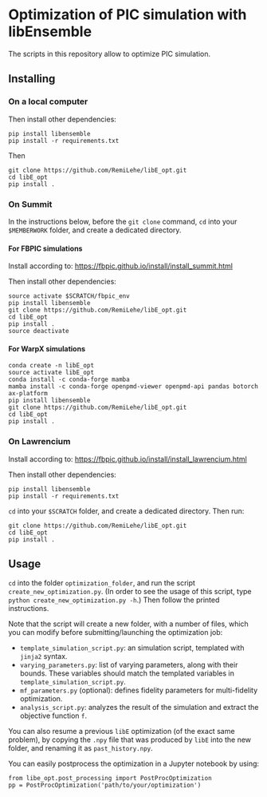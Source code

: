 # Optimization of PIC simulation with libEnsemble

The scripts in this repository allow to optimize PIC simulation.

## Installing

### On a local computer

Then install other dependencies:
```
pip install libensemble
pip install -r requirements.txt
```

Then
```
git clone https://github.com/RemiLehe/libE_opt.git
cd libE_opt
pip install .
```

### On Summit

In the instructions below, before the `git clone` command, `cd` into your `$MEMBERWORK` folder, and create a dedicated directory.

#### For FBPIC simulations

Install according to:
https://fbpic.github.io/install/install_summit.html

Then install other dependencies:
```
source activate $SCRATCH/fbpic_env
pip install libensemble
git clone https://github.com/RemiLehe/libE_opt.git
cd libE_opt
pip install .
source deactivate
```

#### For WarpX simulations
```
conda create -n libE_opt
source activate libE_opt
conda install -c conda-forge mamba
mamba install -c conda-forge openpmd-viewer openpmd-api pandas botorch ax-platform
pip install libensemble
git clone https://github.com/RemiLehe/libE_opt.git
cd libE_opt
pip install .
```

### On Lawrencium

Install according to:
https://fbpic.github.io/install/install_lawrencium.html

Then install other dependencies:
```
pip install libensemble
pip install -r requirements.txt
```

`cd` into your `$SCRATCH` folder, and create a dedicated directory. Then run:
```
git clone https://github.com/RemiLehe/libE_opt.git
cd libE_opt
pip install .
```

## Usage

`cd` into the folder `optimization_folder`, and run the script
`create_new_optimization.py`. (In order to see the usage of this script,
type `python create_new_optimization.py -h`.) Then follow the printed instructions.

Note that the script will create a new folder, with a number of files,
which you can modify before submitting/launching the optimization job:

- `template_simulation_script.py`: an simulation script, templated with `jinja2` syntax.
- `varying_parameters.py`: list of varying parameters, along with their bounds. These variables should match the templated variables in `template_simulation_script.py`.
- `mf_parameters.py` (optional): defines fidelity parameters for multi-fidelity optimization.
- `analysis_script.py`: analyzes the result of the simulation and extract the objective function `f`.

You can also resume a previous `libE` optimization (of the exact same problem), by copying the `.npy` file that was produced by `libE` into the new folder, and renaming it as `past_history.npy`.

You can easily postprocess the optimization in a Jupyter notebook by using:
```
from libe_opt.post_processing import PostProcOptimization
pp = PostProcOptimization('path/to/your/optimization')
```

